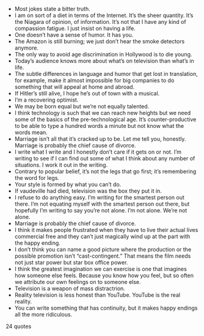  - Most jokes state a bitter truth.
 - I am on sort of a diet in terms of the Internet. It’s the sheer quantity. It’s the Niagara of opinion, of information. It’s not that I have any kind of compassion fatigue. I just insist on having a life.
 - One doesn’t have a sense of humor. It has you.
 - The Amazon is still burning; we just don’t hear the smoke detectors anymore.
 - The only way to avoid age discrimination in Hollywood is to die young.
 - Today’s audience knows more about what’s on television than what’s in life.
 - The subtle differences in language and humor that get lost in translation, for example, make it almost impossible for big companies to do something that will appeal at home and abroad.
 - If Hitler’s still alive, I hope he’s out of town with a musical.
 - I’m a recovering optimist.
 - We may be born equal but we’re not equally talented.
 - I think technology is such that we can reach new heights but we need some of the basics of the pre-technological age. It’s counter-productive to be able to type a hundred words a minute but not know what the words mean.
 - Marriage isn’t all that it’s cracked up to be. Let me tell you, honestly. Marriage is probably the chief cause of divorce.
 - I write what I write and I honestly don’t care if it gets on or not. I’m writing to see if I can find out some of what I think about any number of situations. I work it out in the writing.
 - Contrary to popular belief, it’s not the legs that go first; it’s remembering the word for legs.
 - Your style is formed by what you can’t do.
 - If vaudeville had died, television was the box they put it in.
 - I refuse to do anything easy. I’m writing for the smartest person out there. I’m not equating myself with the smartest person out there, but hopefully I’m writing to say you’re not alone. I’m not alone. We’re not alone.
 - Marriage is probably the chief cause of divorce.
 - I think it makes people frustrated when they have to live their actual lives commercial free and they can’t just magically wind up at the part with the happy ending.
 - I don’t think you can name a good picture where the production or the possible promotion isn’t “cast-contingent.” That means the film needs not just star power but star box office power.
 - I think the greatest imagination we can exercise is one that imagines how someone else feels. Because you know how you feel, but so often we attribute our own feelings on to someone else.
 - Television is a weapon of mass distractrion.
 - Reality television is less honest than YouTube. YouTube is the real reality.
 - You can write something that has continuity, but it makes happy endings all the more ridiculous.

24 quotes